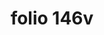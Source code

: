 ---
layout: edition
title: folio 146v
manuscript: Florence, Biblioteca Marucelliana, Carte Rajna XIX.15
sigla: R
iip: r146v.tif
milestone: 292
---